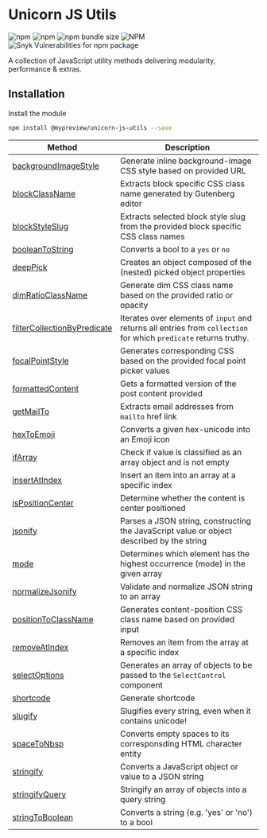 # Unicorn JS Utils 

![npm](https://img.shields.io/npm/dy/@mypreview/unicorn-js-utils) 
![npm](https://img.shields.io/npm/v/@mypreview/unicorn-js-utils?label=version)
![npm bundle size](https://img.shields.io/bundlephobia/minzip/@mypreview/unicorn-js-utils)
![NPM](https://img.shields.io/npm/l/@mypreview/unicorn-js-utils)
![Snyk Vulnerabilities for npm package](https://img.shields.io/snyk/vulnerabilities/npm/@mypreview/unicorn-js-utils)

A collection of JavaScript utility methods delivering modularity, performance & extras.

## Installation

Install the module

```bash
npm install @mypreview/unicorn-js-utils --save
```

| Method                      | Description                                                                                                       |
|-----------------------------|-------------------------------------------------------------------------------------------------------------------|
| [backgroundImageStyle](https://github.com/mypreview/unicorn-js-utils/blob/main/src/backgroundImageStyle/index.js)        | Generate inline background-image CSS style based on provided URL                                                  |
| [blockClassName](https://github.com/mypreview/unicorn-js-utils/blob/main/src/blockClassName/index.js)              | Extracts block specific CSS class name generated by Gutenberg editor                                              |
| [blockStyleSlug](https://github.com/mypreview/unicorn-js-utils/blob/main/src/blockStyleSlug/index.js)              | Extracts selected block style slug from the provided block specific CSS class names                               |
| [booleanToString](https://github.com/mypreview/unicorn-js-utils/blob/main/src/booleanToString/index.js)             | Converts a bool to a `yes` or `no`                                                                                |
| [deepPick](https://github.com/mypreview/unicorn-js-utils/blob/main/src/deepPick/index.js)                    | Creates an object composed of the (nested) picked object properties                                               |
| [dimRatioClassName](https://github.com/mypreview/unicorn-js-utils/blob/main/src/dimRatioClassName/index.js)           | Generate dim CSS class name based on the provided ratio or opacity                                                |
| [filterCollectionByPredicate](https://github.com/mypreview/unicorn-js-utils/blob/main/src/filterCollectionByPredicate/index.js) | Iterates over elements of `input` and returns all entries from `collection` for which `predicate` returns truthy. |
| [focalPointStyle](https://github.com/mypreview/unicorn-js-utils/blob/main/src/focalPointStyle/index.js)             | Generates corresponding CSS based on the provided focal point picker values                                       |
| [formattedContent](https://github.com/mypreview/unicorn-js-utils/blob/main/src/formattedContent/index.js)            | Gets a formatted version of the post content provided                                                             |
| [getMailTo](https://github.com/mypreview/unicorn-js-utils/blob/main/src/getMailTo/index.js)                   | Extracts email addresses from `mailto` href link                                                                  |
| [hexToEmoji](https://github.com/mypreview/unicorn-js-utils/blob/main/src/hexToEmoji/index.js)                  | Converts a given hex-unicode into an Emoji icon                                                                   |
| [ifArray](https://github.com/mypreview/unicorn-js-utils/blob/main/src/ifArray/index.js)                     | Check if value is classified as an array object and is not empty                                                  |
| [insertAtIndex](https://github.com/mypreview/unicorn-js-utils/blob/main/src/insertAtIndex/index.js)               | Insert an item into an array at a specific index                                                                  |
| [isPositionCenter](https://github.com/mypreview/unicorn-js-utils/blob/main/src/isPositionCenter/index.js)            | Determine whether the content is center positioned                                                                |
| [jsonify](https://github.com/mypreview/unicorn-js-utils/blob/main/src/jsonify/index.js)                     | Parses a JSON string, constructing the JavaScript value or object described by the string                         |
| [mode](https://github.com/mypreview/unicorn-js-utils/blob/main/src/mode/index.js)                        | Determines which element has the highest occurrence (mode) in the given array                                     |
| [normalizeJsonify](https://github.com/mypreview/unicorn-js-utils/blob/main/src/normalizeJsonify/index.js)            | Validate and normalize JSON string to an array                                                                    |
| [positionToClassName](https://github.com/mypreview/unicorn-js-utils/blob/main/src/positionToClassName/index.js)         | Generates content-position CSS class name based on provided input                                                 |
| [removeAtIndex](https://github.com/mypreview/unicorn-js-utils/blob/main/src/removeAtIndex/index.js)               | Removes an item from the array at a specific index                                                                |
| [selectOptions](https://github.com/mypreview/unicorn-js-utils/blob/main/src/selectOptions/index.js)               | Generates an array of objects to be passed to the `SelectControl` component                                       |
| [shortcode](https://github.com/mypreview/unicorn-js-utils/blob/main/src/shortcode/index.js)                   | Generate shortcode                                                                                                |
| [slugify](https://github.com/mypreview/unicorn-js-utils/blob/main/src/slugify/index.js)                     | Slugifies every string, even when it contains unicode!                                                            |
| [spaceToNbsp](https://github.com/mypreview/unicorn-js-utils/blob/main/src/spaceToNbsp/index.js)                 | Converts empty spaces to its corresponsding HTML character entity ` `                                             |
| [stringify](https://github.com/mypreview/unicorn-js-utils/blob/main/src/stringify/index.js)                   | Converts a JavaScript object or value to a JSON string                                                            |
| [stringifyQuery](https://github.com/mypreview/unicorn-js-utils/blob/main/src/stringifyQuery/index.js)              | Stringify an array of objects into a query string                                                                 |
| [stringToBoolean](https://github.com/mypreview/unicorn-js-utils/blob/main/src/stringToBoolean/index.js)             | Converts a string (e.g. 'yes' or 'no') to a bool                                                                  |